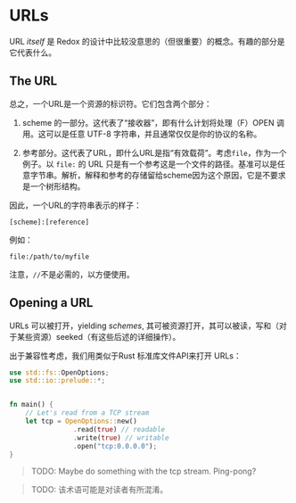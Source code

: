 URLs
====

URL _itself_ 是 Redox 的设计中比较没意思的（但很重要）的概念。有趣的部分是它代表什么。

The URL
-------

总之，一个URL是一个资源的标识符。它们包含两个部分：

1. scheme 的一部分。这代表了“接收器”，即有什么计划将处理（F）OPEN 调用。这可以是任意 UTF-8 字符串，并且通常仅仅是你的协议的名称。

2. 参考部分。这代表了URL，即什么URL是指“有效载荷”。考虑`file`，作为一个例子。以 `file:` 的 URL 只是有一个参考这是一个文件的路径。基准可以是任意字节串。解析，解释和参考的存储留给scheme因为这个原因，它是不要求是一个树形结构。

因此，一个URL的字符串表示的样子：

```
[scheme]:[reference]
```

例如：

```
file:/path/to/myfile
```

注意，`//`不是必需的，以方便使用。

Opening a URL
-------------

URLs 可以被打开，yielding _schemes_, 其可被资源打开，其可以被读，写和（对于某些资源）seeked（有这些后述的详细操作）。

出于兼容性考虑，我们用类似于Rust 标准库文件API来打开 URLs：

```rust
use std::fs::OpenOptions;
use std::io::prelude::*;


fn main() {
    // Let's read from a TCP stream
    let tcp = OpenOptions::new()
                .read(true) // readable
                .write(true) // writable
                .open("tcp:0.0.0.0");
}
```

> TODO: Maybe do something with the tcp stream. Ping-pong?

> TODO: 该术语可能是对读者有所混淆。
